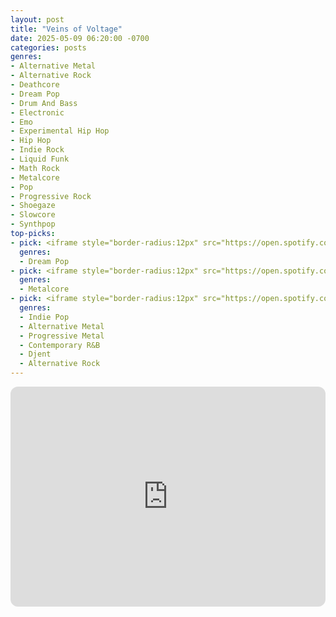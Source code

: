 ```yaml
---
layout: post
title: "Veins of Voltage"
date: 2025-05-09 06:20:00 -0700
categories: posts
genres:
- Alternative Metal
- Alternative Rock
- Deathcore
- Dream Pop
- Drum And Bass
- Electronic
- Emo
- Experimental Hip Hop
- Hip Hop
- Indie Rock
- Liquid Funk
- Math Rock
- Metalcore
- Pop
- Progressive Rock
- Shoegaze
- Slowcore
- Synthpop 
top-picks:
- pick: <iframe style="border-radius:12px" src="https://open.spotify.com/embed/album/10Q8vu699wdZoMggfkCxDV?utm_source=generator" width="100%" height="352" frameBorder="0" allowfullscreen="" allow="autoplay; clipboard-write; encrypted-media; fullscreen; picture-in-picture" loading="lazy"></iframe>
  genres:
  - Dream Pop
- pick: <iframe style="border-radius:12px" src="https://open.spotify.com/embed/album/5bJeb7bvHrxNvZ6UskCoqm?utm_source=generator" width="100%" height="352" frameBorder="0" allowfullscreen="" allow="autoplay; clipboard-write; encrypted-media; fullscreen; picture-in-picture" loading="lazy"></iframe>
  genres:
  - Metalcore
- pick: <iframe style="border-radius:12px" src="https://open.spotify.com/embed/album/1lS7FeRcSUuIGqyg99UGpj?utm_source=generator" width="100%" height="352" frameBorder="0" allowfullscreen="" allow="autoplay; clipboard-write; encrypted-media; fullscreen; picture-in-picture" loading="lazy"></iframe>
  genres:
  - Indie Pop
  - Alternative Metal
  - Progressive Metal
  - Contemporary R&B
  - Djent
  - Alternative Rock
---
```

<iframe style="border-radius:12px" src="https://open.spotify.com/embed/playlist/06ASQToMA7vNqCkgbp0kD0?utm_source=generator" width="100%" height="352" frameBorder="0" allowfullscreen="" allow="autoplay; clipboard-write; encrypted-media; fullscreen; picture-in-picture" loading="lazy"></iframe>